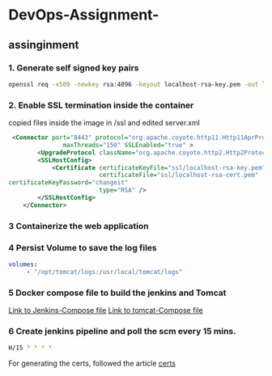 ﻿# DevOps-Assignment-
## assinginment

### 1. Generate self signed key pairs

```bash
openssl req -x509 -newkey rsa:4096 -keyout localhost-rsa-key.pem -out localhost-rsa-cert.pem -days 36500
```

### 2. Enable SSL termination inside the container

copied files inside the image in /ssl and edited server.xml

```xml
 <Connector port="8443" protocol="org.apache.coyote.http11.Http11AprProtocol"
               maxThreads="150" SSLEnabled="true" >
        <UpgradeProtocol className="org.apache.coyote.http2.Http2Protocol" />
        <SSLHostConfig>
            <Certificate certificateKeyFile="ssl/localhost-rsa-key.pem"
                         certificateFile="ssl/localhost-rsa-cert.pem"
certificateKeyPassword="changeit"
                         type="RSA" />
        </SSLHostConfig>
    </Connector>

```
### 3 Containerize the web application 
### 4 Persist Volume to save the log files
``` yml
volumes:
     - "/opt/tomcat/logs:/usr/local/tomcat/logs"
```
### 5 Docker compose file to build the jenkins and Tomcat
[Link to Jenkins-Compose file](https://github.com/rjmsas/DevOps-Assignment-/blob/main/Jenkins-compose.yml) 
[Link to tomcat-Compose file](https://github.com/rjmsas/DevOps-Assignment-/blob/main/tomcat-compose.yml) 

### 6 Create jenkins pipeline and poll the scm every 15 mins.
```bash
H/15 * * * *
```
For generating the certs, followed the article
[certs](https://mvysny.github.io/Using-self-signed-OpenSSL-pem-with-Docker-Tomcat/)
